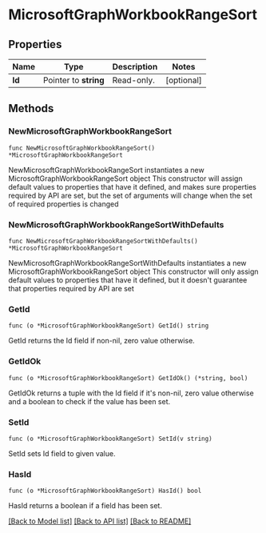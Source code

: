 # MicrosoftGraphWorkbookRangeSort

## Properties

Name | Type | Description | Notes
------------ | ------------- | ------------- | -------------
**Id** | Pointer to **string** | Read-only. | [optional] 

## Methods

### NewMicrosoftGraphWorkbookRangeSort

`func NewMicrosoftGraphWorkbookRangeSort() *MicrosoftGraphWorkbookRangeSort`

NewMicrosoftGraphWorkbookRangeSort instantiates a new MicrosoftGraphWorkbookRangeSort object
This constructor will assign default values to properties that have it defined,
and makes sure properties required by API are set, but the set of arguments
will change when the set of required properties is changed

### NewMicrosoftGraphWorkbookRangeSortWithDefaults

`func NewMicrosoftGraphWorkbookRangeSortWithDefaults() *MicrosoftGraphWorkbookRangeSort`

NewMicrosoftGraphWorkbookRangeSortWithDefaults instantiates a new MicrosoftGraphWorkbookRangeSort object
This constructor will only assign default values to properties that have it defined,
but it doesn't guarantee that properties required by API are set

### GetId

`func (o *MicrosoftGraphWorkbookRangeSort) GetId() string`

GetId returns the Id field if non-nil, zero value otherwise.

### GetIdOk

`func (o *MicrosoftGraphWorkbookRangeSort) GetIdOk() (*string, bool)`

GetIdOk returns a tuple with the Id field if it's non-nil, zero value otherwise
and a boolean to check if the value has been set.

### SetId

`func (o *MicrosoftGraphWorkbookRangeSort) SetId(v string)`

SetId sets Id field to given value.

### HasId

`func (o *MicrosoftGraphWorkbookRangeSort) HasId() bool`

HasId returns a boolean if a field has been set.


[[Back to Model list]](../README.md#documentation-for-models) [[Back to API list]](../README.md#documentation-for-api-endpoints) [[Back to README]](../README.md)


